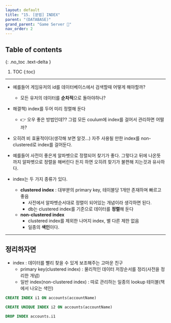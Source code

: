 ```yaml
---
layout: default
title: "15. [문법] INDEX"
parent: "(DATABASE)"
grand_parent: "Game Server 👾"
nav_order: 2
---
```


## Table of contents
{: .no_toc .text-delta }

1. TOC
{:toc}

---

* 예를들어 게임유저의 id를 데이터베이스에서 검색할때 어떻게 해야할까?
    * 모든 유저의 데이터를 **순차적**으로 돌아야하나?
* 해결책) index를 두어 미리 정렬해 둔다 
    * 👉 오우 좋은 방법인데?? 그럼 모든 coulum에 index를 걸어서 관리하면 어떨까?
* 오히려 비 효율적이다(생각해 보면 알것...) 자주 사용될 만한 index를 non-clustered로 index를 걸어둔다.
* 예를들어 사전이 좋은게 알파벳으로 정렬되어 찾기가 좋다. 그렇다고 뒤에 나온뜻 까지 알파벳으로 정렬을 해버린다 든지 하면 오히려 찾기가 불편해 지는것과 유사하다.

* index는 두 가지 종류가 있다.
    * **clustered index** : 대부분의 primary key, 테이블당 1개만 존재하며 빠르고 좋음
        * 사전에서 알파벳순서대로 정렬이 되어있는 개념이라 생각하면 된다.
        * db는 clustered index를 기준으로 데이터를 **정렬**해 둔다
    * **non-clustered index** 
        * clustered index를 제외한 나머지 index, 별 다른 제한 없음
        * 일종의 **색인**이다.

---

## 정리하자면

* index : 데이터를 빨리 찾을 수 있게 보조해주는 고마운 친구
    * primary key(clustered index) : 물리적인 데이터 저장순서를 정리(사전을 정리한 개념)
    * 일반 index(non-clustered index) : 따로 관리하는 일종의 lookup 테이블(책에서 나오는 색인)

```sql
CREATE INDEX i1 ON accounts(accountName)

CREATE UNIQUE INDEX i2 ON accounts(accountName)

DROP INDEX accounts.i1
```
